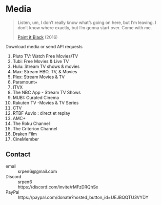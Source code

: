 # Media

> Listen, um, I don’t really know what’s going on here, but I’m leaving. I
> don’t know where exactly, but I’m gonna start over. Come with me.
>
> [Paint it Black][1] (2016)

Download media or send API requests

1. Pluto TV: Watch Free Movies/TV
2. Tubi: Free Movies & Live TV
3. Hulu: Stream TV shows & movies
4. Max: Stream HBO, TV, & Movies
5. Plex: Stream Movies & TV
6. Paramount+
7. ITVX
8. The NBC App - Stream TV Shows
9. MUBI: Curated Cinema
10. Rakuten TV -Movies & TV Series
11. CTV
12. RTBF Auvio : direct et replay
13. AMC+
14. The Roku Channel
15. The Criterion Channel
16. Draken Film
17. CineMember

[1]://f002.backblazeb2.com/file/ql8mlh/videos/Paint.It.Black.2016.mp4

## Contact

<dl>
   <dt>email</dt>
      <dd>srpen6@gmail.com</dd>
   <dt>Discord</dt>
      <dd>srpen6</dd>
      <dd>https://discord.com/invite/rMFzDRQhSx</dd>
   <dt>PayPal</dt>
      <dd>https://paypal.com/donate?hosted_button_id=UEJBQQTU3VYDY</dd>
</dl>
